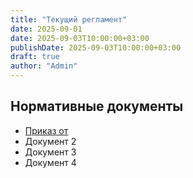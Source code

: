 ```yaml
---
title: "Текущий регламент"
date: 2025-09-01
date: 2025-09-03T10:00:00+03:00
publishDate: 2025-09-03T10:00:00+03:00
draft: true
author: "Admin"
---
```


## Нормативные документы
- [Приказ от](/downloads/report.pdf)
- Документ 2
- Документ 3
- Документ 4

